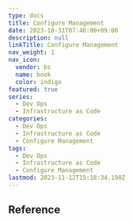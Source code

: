 ```yaml
---
type: docs
title: Configure Management
date: 2023-10-31T07:46:00+09:00
description: null
linkTitle: Configure Management
nav_weight: 1
nav_icon:
  vendor: bs
  name: book
  color: indigo
featured: true
series:
  - Dev Ops
  - Infrastructure as Code
categories:
  - Dev Ops
  - Infrastructure as Code
  - Configure Management
tags:
  - Dev Ops
  - Infrastructure as Code
  - Configure Management
lastmod: 2023-11-12T15:18:34.190Z
---
```


## Reference
